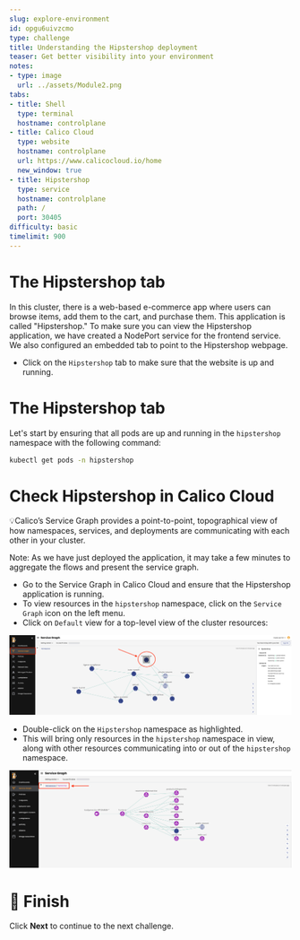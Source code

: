 ```yaml
---
slug: explore-environment
id: opgu6uivzcmo
type: challenge
title: Understanding the Hipstershop deployment
teaser: Get better visibility into your environment
notes:
- type: image
  url: ../assets/Module2.png
tabs:
- title: Shell
  type: terminal
  hostname: controlplane
- title: Calico Cloud
  type: website
  hostname: controlplane
  url: https://www.calicocloud.io/home
  new_window: true
- title: Hipstershop
  type: service
  hostname: controlplane
  path: /
  port: 30405
difficulty: basic
timelimit: 900
---
```


The Hipstershop tab
==============
In this cluster, there is a web-based e-commerce app where users can browse items, add them to the cart, and purchase them. This application is called "Hipstershop."
To make sure you can view the Hipstershop application, we have created a NodePort service for the frontend service. We also configured an embedded tab to point to the Hipstershop webpage.

- Click on the `Hipstershop` tab to make sure that the website is up and running.

The Hipstershop tab
==============

Let's start by ensuring that all pods are up and running in the `hipstershop` namespace with the following command:

```bash
kubectl get pods -n hipstershop
```

Check Hipstershop in Calico Cloud
==============
💡Calico’s Service Graph provides a point-to-point, topographical view of how namespaces, services, and deployments are communicating with each other in your cluster.

Note: As we have just deployed the application, it may take a few minutes to aggregate the flows and present the service graph.

- Go to the Service Graph in Calico Cloud and ensure that the Hipstershop application is running.
- To view resources in the `hipstershop` namespace, click on the `Service Graph` icon on the left menu.
- Click on `Default` view for a top-level view of the cluster resources:

![Image Description](../assets/service-graph-top-level.png)

- Double-click on the `Hipstershop` namespace as highlighted.
- This will bring only resources in the `hipstershop` namespace in view, along with other resources communicating into or out of the `hipstershop` namespace.

![Image Description](../assets/service-graph-hipstershop.png)


🏁 Finish
============
Click **Next** to continue to the next challenge.
